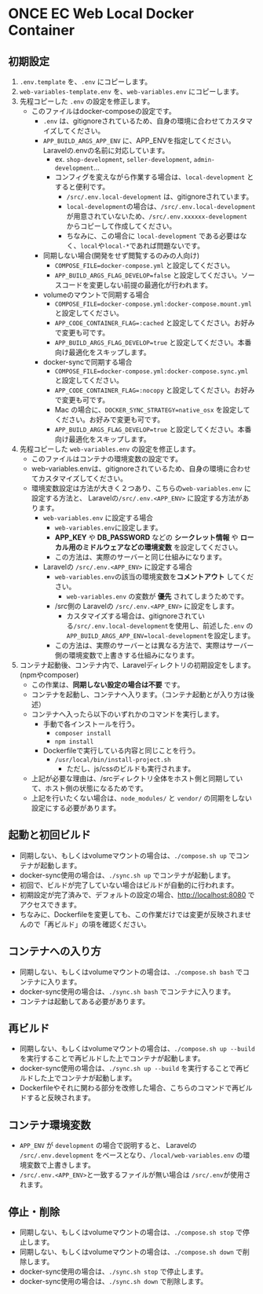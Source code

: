 # ONCE EC Web Local Docker Container

## 初期設定

1. `.env.template` を、`.env` にコピーします。
2. `web-variables-template.env` を、`web-variables.env` にコピーします。
3. 先程コピーした `.env` の設定を修正します。
    - このファイルはdocker-composeの設定です。
        - `.env` は、gitignoreされているため、自身の環境に合わせてカスタマイズしてください。
        - `APP_BUILD_ARGS_APP_ENV` に、APP_ENVを指定してください。Laravelの.envの名前に対応しています。
            - ex. `shop-development`, `seller-development`, `admin-development`...
            - コンフィグを変えながら作業する場合は、`local-development` とすると便利です。
                - `/src/.env.local-development` は、gitignoreされています。
                - `local-development`の場合は、`/src/.env.local-development`が用意されていないため、`/src/.env.xxxxxx-development`
                  からコピーして作成してください。
                - ちなみに、この場合に `local-development` である必要はなく、`local`や`local-*`であれば問題ないです。
        - 同期しない場合(開発をせず閲覧するのみの人向け)
            - `COMPOSE_FILE=docker-compose.yml` と設定してください。
            - `APP_BUILD_ARGS_FLAG_DEVELOP=false` と設定してください。ソースコードを変更しない前提の最適化が行われます。
        - volumeのマウントで同期する場合
            - `COMPOSE_FILE=docker-compose.yml:docker-compose.mount.yml` と設定してください。
            - `APP_CODE_CONTAINER_FLAG=:cached` と設定してください。お好みで変更も可です。
            - `APP_BUILD_ARGS_FLAG_DEVELOP=true` と設定してください。本番向け最適化をスキップします。
        - docker-syncで同期する場合
            - `COMPOSE_FILE=docker-compose.yml:docker-compose.sync.yml` と設定してください。
            - `APP_CODE_CONTAINER_FLAG=:nocopy` と設定してください。お好みで変更も可です。
            - Mac の場合に、`DOCKER_SYNC_STRATEGY=native_osx` を設定してください。お好みで変更も可です。
            - `APP_BUILD_ARGS_FLAG_DEVELOP=true` と設定してください。本番向け最適化をスキップします。
4. 先程コピーした `web-variables.env` の設定を修正します。
    - このファイルはコンテナの環境変数の設定です。
    - web-variables.envは、gitignoreされているため、自身の環境に合わせてカスタマイズしてください。
    - 環境変数設定は方法が大きく２つあり、こちらの`web-variables.env` に設定する方法と、 Laravelの`/src/.env.<APP_ENV>` に設定する方法があります。
        - `web-variables.env` に設定する場合
            - `web-variables.env`に設定します。
            - **APP_KEY** や **DB_PASSWORD** などの **シークレット情報** や **ローカル用のミドルウェアなどの環境変数** を設定してください。
            - この方法は、実際のサーバーと同じ仕組みになります。
        - Laravelの `/src/.env.<APP_ENV>` に設定する場合
            - `web-variables.env`の該当の環境変数を**コメントアウト** してください。
                - `web-variables.env` の変数が **優先** されてしまうためです。
            - /src側の Laravelの `/src/.env.<APP_ENV>` に設定をします。
                - カスタマイズする場合は、gitignoreされている`/src/.env.local-development`を使用し、前述した`.env`
                  の`APP_BUILD_ARGS_APP_ENV=local-development`を設定します。
            - この方法は、実際のサーバーとは異なる方法で、実際はサーバー側の環境変数で上書きする仕組みになります。
5. コンテナ起動後、コンテナ内で、Laravelディレクトリの初期設定をします。(npmやcomposer)
    - この作業は、**同期しない設定の場合は不要** です。
    - コンテナを起動し、コンテナへ入ります。（コンテナ起動とが入り方は後述）
    - コンテナへ入ったら以下のいずれかのコマンドを実行します。
        - 手動で各インストールを行う。
            - `composer install`
            - `npm install`
        - Dockerfileで実行している内容と同じことを行う。
            - `/usr/local/bin/install-project.sh`
                - ただし、js/cssのビルドも実行されます。
    - 上記が必要な理由は、/srcディレクトリ全体をホスト側と同期していて、ホスト側の状態になるためです。
    - 上記を行いたくない場合は、`node_modules/` と `vendor/` の同期をしない設定にする必要があります。

## 起動と初回ビルド

- 同期しない、もしくはvolumeマウントの場合は、`./compose.sh up` でコンテナが起動します。
- docker-sync使用の場合は、`./sync.sh up` でコンテナが起動します。
- 初回で、ビルドが完了していない場合はビルドが自動的に行われます。
- 初期設定が完了済みで、デフォルトの設定の場合、[http://localhost:8080]() でアクセスできます。
- ちなみに、Dockerfileを変更しても、この作業だけでは変更が反映されませんので「再ビルド」の項を確認ください。

## コンテナへの入り方

- 同期しない、もしくはvolumeマウントの場合は、`./compose.sh bash` でコンテナに入ります。
- docker-sync使用の場合は、`./sync.sh bash` でコンテナに入ります。
- コンテナは起動してある必要があります。

## 再ビルド

- 同期しない、もしくはvolumeマウントの場合は、`./compose.sh up --build` を実行することで再ビルドした上でコンテナが起動します。
- docker-sync使用の場合は、`./sync.sh up --build` を実行することで再ビルドした上でコンテナが起動します。
- Dockerfileやそれに関わる部分を改修した場合、こちらのコマンドで再ビルドすると反映されます。

## コンテナ環境変数

- `APP_ENV` が `development` の場合で説明すると、 Laravelの `/src/.env.development` をベースとなり、`/local/web-variables.env`
  の環境変数で上書きします。
- `/src/.env.<APP_ENV>`と一致するファイルが無い場合は `/src/.env`が使用されます。

## 停止・削除

- 同期しない、もしくはvolumeマウントの場合は、`./compose.sh stop` で停止します。
- 同期しない、もしくはvolumeマウントの場合は、`./compose.sh down` で削除します。
- docker-sync使用の場合は、`./sync.sh stop` で停止します。
- docker-sync使用の場合は、`./sync.sh down` で削除します。
